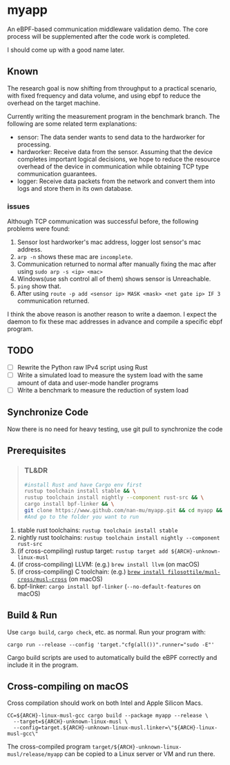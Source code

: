 # myapp

An eBPF-based communication middleware validation demo. The core process will be supplemented after the code work is completed.

I should come up with a good name later.

## Known

The research goal is now shifting from throughput to a practical scenario, with fixed frequency and data volume, and using ebpf to reduce the overhead on the target machine.

Currently writing the measurement program in the benchmark branch. The following are some related term explanations:

* sensor: The data sender wants to send data to the hardworker for processing.
* hardworker: Receive data from the sensor. Assuming that the device completes important logical decisions, we hope to reduce the resource overhead of the device in communication while obtaining TCP type communication guarantees.
* logger: Receive data packets from the network and convert them into logs and store them in its own database.

### issues

Although TCP communication was successful before, the following problems were found:

1. Sensor lost hardworker's mac address, logger lost sensor's mac address.
  1. `arp -n` shows these mac are `incomplete`.
  1. Communication returned to normal after manually fixing the mac after using `sudo arp -s <ip> <mac>`
1. Windows(use ssh control all of them) shows sensor is Unreachable.
  1. `ping` show that.
  1. After using `route -p add <sensor ip> MASK <mask> <net gate ip> IF 3` communication returned.

I think the above reason is another reason to write a daemon. I expect the daemon to fix these mac addresses in advance and compile a specific ebpf program.

## TODO

- [ ] Rewrite the Python raw IPv4 script using Rust
- [ ] Write a simulated load to measure the system load with the same amount of data and user-mode handler programs
- [ ] Write a benchmark to measure the reduction of system load

## Synchronize Code

Now there is no need for heavy testing, use git pull to synchronize the code

## Prerequisites

> ### TL&DR
> ```bash
> #install Rust and have Cargo env first
> rustup toolchain install stable && \
> rustup toolchain install nightly --component rust-src && \
> cargo install bpf-linker && \
> git clone https://www.github.com/nan-mu/myapp.git && cd myapp && \
> #And go to the folder you want to run
> ```

1. stable rust toolchains: `rustup toolchain install stable`
1. nightly rust toolchains: `rustup toolchain install nightly --component rust-src`
1. (if cross-compiling) rustup target: `rustup target add ${ARCH}-unknown-linux-musl`
1. (if cross-compiling) LLVM: (e.g.) `brew install llvm` (on macOS)
1. (if cross-compiling) C toolchain: (e.g.) [`brew install filosottile/musl-cross/musl-cross`](https://github.com/FiloSottile/homebrew-musl-cross) (on macOS)
1. bpf-linker: `cargo install bpf-linker` (`--no-default-features` on macOS)

## Build & Run

Use `cargo build`, `cargo check`, etc. as normal. Run your program with:

```shell
cargo run --release --config 'target."cfg(all())".runner="sudo -E"'
```

Cargo build scripts are used to automatically build the eBPF correctly and include it in the
program.

## Cross-compiling on macOS

Cross compilation should work on both Intel and Apple Silicon Macs.

```shell
CC=${ARCH}-linux-musl-gcc cargo build --package myapp --release \
  --target=${ARCH}-unknown-linux-musl \
  --config=target.${ARCH}-unknown-linux-musl.linker=\"${ARCH}-linux-musl-gcc\"
```
The cross-compiled program `target/${ARCH}-unknown-linux-musl/release/myapp` can be
copied to a Linux server or VM and run there.
